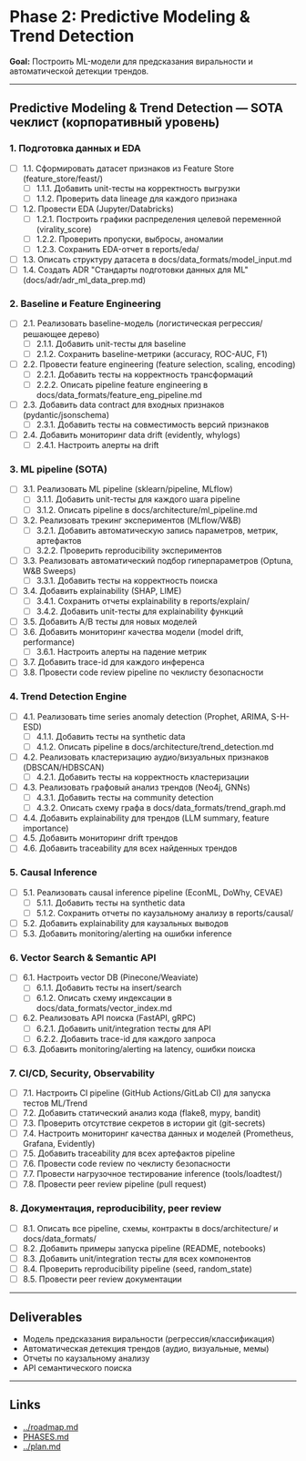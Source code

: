 # Phase 2: Predictive Modeling & Trend Detection

**Goal:** Построить ML-модели для предсказания виральности и автоматической детекции трендов.

---

## Predictive Modeling & Trend Detection — SOTA чеклист (корпоративный уровень)

### 1. Подготовка данных и EDA
- [ ] 1.1. Сформировать датасет признаков из Feature Store (feature_store/feast/)
  - [ ] 1.1.1. Добавить unit-тесты на корректность выгрузки
  - [ ] 1.1.2. Проверить data lineage для каждого признака
- [ ] 1.2. Провести EDA (Jupyter/Databricks)
  - [ ] 1.2.1. Построить графики распределения целевой переменной (virality_score)
  - [ ] 1.2.2. Проверить пропуски, выбросы, аномалии
  - [ ] 1.2.3. Сохранить EDA-отчет в reports/eda/
- [ ] 1.3. Описать структуру датасета в docs/data_formats/model_input.md
- [ ] 1.4. Создать ADR "Стандарты подготовки данных для ML" (docs/adr/adr_ml_data_prep.md)

### 2. Baseline и Feature Engineering
- [ ] 2.1. Реализовать baseline-модель (логистическая регрессия/решающее дерево)
  - [ ] 2.1.1. Добавить unit-тесты для baseline
  - [ ] 2.1.2. Сохранить baseline-метрики (accuracy, ROC-AUC, F1)
- [ ] 2.2. Провести feature engineering (feature selection, scaling, encoding)
  - [ ] 2.2.1. Добавить тесты на корректность трансформаций
  - [ ] 2.2.2. Описать pipeline feature engineering в docs/data_formats/feature_eng_pipeline.md
- [ ] 2.3. Добавить data contract для входных признаков (pydantic/jsonschema)
  - [ ] 2.3.1. Добавить тесты на совместимость версий признаков
- [ ] 2.4. Добавить мониторинг data drift (evidently, whylogs)
  - [ ] 2.4.1. Настроить алерты на drift

### 3. ML pipeline (SOTA)
- [ ] 3.1. Реализовать ML pipeline (sklearn/pipeline, MLflow)
  - [ ] 3.1.1. Добавить unit-тесты для каждого шага pipeline
  - [ ] 3.1.2. Описать pipeline в docs/architecture/ml_pipeline.md
- [ ] 3.2. Реализовать трекинг экспериментов (MLflow/W&B)
  - [ ] 3.2.1. Добавить автоматическую запись параметров, метрик, артефактов
  - [ ] 3.2.2. Проверить reproducibility экспериментов
- [ ] 3.3. Реализовать автоматический подбор гиперпараметров (Optuna, W&B Sweeps)
  - [ ] 3.3.1. Добавить тесты на корректность поиска
- [ ] 3.4. Добавить explainability (SHAP, LIME)
  - [ ] 3.4.1. Сохранить отчеты explainability в reports/explain/
  - [ ] 3.4.2. Добавить unit-тесты для explainability функций
- [ ] 3.5. Добавить A/B тесты для новых моделей
- [ ] 3.6. Добавить мониторинг качества модели (model drift, performance)
  - [ ] 3.6.1. Настроить алерты на падение метрик
- [ ] 3.7. Добавить trace-id для каждого инференса
- [ ] 3.8. Провести code review pipeline по чеклисту безопасности

### 4. Trend Detection Engine
- [ ] 4.1. Реализовать time series anomaly detection (Prophet, ARIMA, S-H-ESD)
  - [ ] 4.1.1. Добавить тесты на synthetic data
  - [ ] 4.1.2. Описать pipeline в docs/architecture/trend_detection.md
- [ ] 4.2. Реализовать кластеризацию аудио/визуальных признаков (DBSCAN/HDBSCAN)
  - [ ] 4.2.1. Добавить тесты на корректность кластеризации
- [ ] 4.3. Реализовать графовый анализ трендов (Neo4j, GNNs)
  - [ ] 4.3.1. Добавить тесты на community detection
  - [ ] 4.3.2. Описать схему графа в docs/data_formats/trend_graph.md
- [ ] 4.4. Добавить explainability для трендов (LLM summary, feature importance)
- [ ] 4.5. Добавить мониторинг drift трендов
- [ ] 4.6. Добавить traceability для всех найденных трендов

### 5. Causal Inference
- [ ] 5.1. Реализовать causal inference pipeline (EconML, DoWhy, CEVAE)
  - [ ] 5.1.1. Добавить тесты на synthetic data
  - [ ] 5.1.2. Сохранить отчеты по каузальному анализу в reports/causal/
- [ ] 5.2. Добавить explainability для каузальных выводов
- [ ] 5.3. Добавить monitoring/alerting на ошибки inference

### 6. Vector Search & Semantic API
- [ ] 6.1. Настроить vector DB (Pinecone/Weaviate)
  - [ ] 6.1.1. Добавить тесты на insert/search
  - [ ] 6.1.2. Описать схему индексации в docs/data_formats/vector_index.md
- [ ] 6.2. Реализовать API поиска (FastAPI, gRPC)
  - [ ] 6.2.1. Добавить unit/integration тесты для API
  - [ ] 6.2.2. Добавить trace-id для каждого запроса
- [ ] 6.3. Добавить monitoring/alerting на latency, ошибки поиска

### 7. CI/CD, Security, Observability
- [ ] 7.1. Настроить CI pipeline (GitHub Actions/GitLab CI) для запуска тестов ML/Trend
- [ ] 7.2. Добавить статический анализ кода (flake8, mypy, bandit)
- [ ] 7.3. Проверить отсутствие секретов в истории git (git-secrets)
- [ ] 7.4. Настроить мониторинг качества данных и моделей (Prometheus, Grafana, Evidently)
- [ ] 7.5. Добавить traceability для всех артефактов pipeline
- [ ] 7.6. Провести code review по чеклисту безопасности
- [ ] 7.7. Провести нагрузочное тестирование inference (tools/loadtest/)
- [ ] 7.8. Провести peer review pipeline (pull request)

### 8. Документация, reproducibility, peer review
- [ ] 8.1. Описать все pipeline, схемы, контракты в docs/architecture/ и docs/data_formats/
- [ ] 8.2. Добавить примеры запуска pipeline (README, notebooks)
- [ ] 8.3. Добавить unit/integration тесты для всех компонентов
- [ ] 8.4. Проверить reproducibility pipeline (seed, random_state)
- [ ] 8.5. Провести peer review документации

---

## Deliverables
- Модель предсказания виральности (регрессия/классификация)
- Автоматическая детекция трендов (аудио, визуальные, мемы)
- Отчеты по каузальному анализу
- API семантического поиска

---

## Links
- [../roadmap.md](../roadmap.md)
- [PHASES.md](./PHASES.md)
- [../plan.md](../plan.md) 